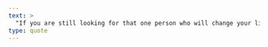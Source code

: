 ```yaml
---
text: >
  "If you are still looking for that one person who will change your life, take a look in the mirror." - Roman Price
type: quote
---
```

